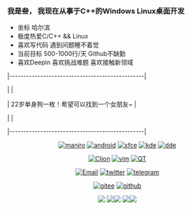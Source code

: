 ### 我是叁， 我现在从事于C++的Windows Linux桌面开发

- 坐标 哈尔滨
- 极度热爱C/C++ && Linux
- 喜欢写代码 遇到问题睡不着觉
- 当前目标 500-1000行/天 Github不缺勤
- 喜欢Deepin 喜欢挑战难题 喜欢接触新领域

|------------------------------------------------|

|                                                |

|      22岁单身狗一枚！希望可以找到一个女朋友~      |

|                                                |

|------------------------------------------------|

<div align="center">
  
[![manjro](https://img.shields.io/badge/OS-Manjro-green?style=flat-square&logo=manjaro)](https://manjaro.org/)
[![android](https://img.shields.io/badge/OS-Android-blue?style=flat-square&logo=android)](https://www.android.com/)
[![xfce](https://img.shields.io/badge/DE-Xfce-blue?style=flat-square&logo=xfce)](https://www.xfce.org/)
[![kde](https://img.shields.io/badge/DE-kde-blue?style=flat-square&logo=kde)](https://kde.org/)
[![dde](https://img.shields.io/badge/DE-DDE-blue?style=flat-square&logo=deepin)](https://www.deepin.org)
  
[![Clion](https://img.shields.io/badge/IDE-Clion-blue?style=flat-square&logo=clion)](https://www.jetbrains.com/zh-cn/clion/)
[![vim](https://img.shields.io/badge/IDE-Vim-blue?style=flat-square&logo=vim)](https://www.vim.org/)
[![QT](https://img.shields.io/badge/IDE-QTCreator-blue?style=flat-square&logo=qt)](https://qt.io/)

[![Email](https://img.shields.io/badge/EMail-liuhuan@dthree.cn-green?style=flat-square&logo=gmail)](mailto:liuhuan@dthree.cn)
[![twitter](https://img.shields.io/badge/Twitter-dthree0125-blue?style=flat-square&logo=twitter)](https://twitter.com/dthree0125)
[![telegram](https://img.shields.io/badge/Telegram-dthree523-blue?style=flat-square&logo=telegram)](https://t.me/dthree523)

[![gitee](https://img.shields.io/badge/Gitee-Lutio0215-red?style=flat-square&logo=gitee)](https://gitee.com/Lutio0215)
[![github](https://img.shields.io/badge/GitHub-DthRee523-black?style=flat-square&logo=github)](https://github.com/DthRee523)

</div>

<div align="center">
  
![](https://github-profile-summary-cards.vercel.app/api/cards/profile-details?username=Dthree523&theme=github_dark)
![](https://github-profile-summary-cards.vercel.app/api/cards/repos-per-language?username=Dthree523&theme=github_dark)![](https://github-profile-summary-cards.vercel.app/api/cards/most-commit-language?username=Dthree523&theme=github_dark)
![](https://github-profile-summary-cards.vercel.app/api/cards/stats?username=Dthree523&theme=github_dark)![](https://github-profile-summary-cards.vercel.app/api/cards/productive-time?username=Dthree523&theme=github_dark)
  
</div>
